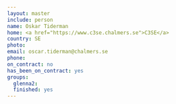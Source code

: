 ```yaml
---
layout: master
include: person
name: Oskar Tiderman
home: <a href="https://www.c3se.chalmers.se">C3SE</a>
country: SE
photo: 
email: oscar.tiderman@chalmers.se
phone:
on_contract: no
has_been_on_contract: yes
groups:
  glenna2:
  finished: yes
---
```


